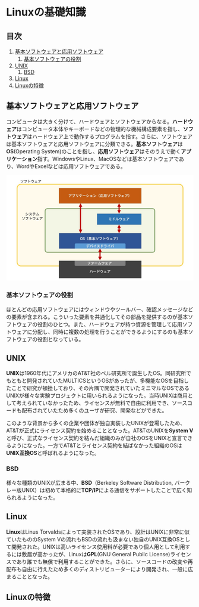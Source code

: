 # Linuxの基礎知識


## 目次

1. [基本ソフトウェアと応用ソフトウェア](#基本ソフトウェアと応用ソフトウェア)
	1. [基本ソフトウェアの役割](#基本ソフトウェアの役割)
1. [UNIX](#unix)
	1. [BSD](#bsd)
1. [Linux](#linux)
1. [Linuxの特徴](#linuxの特徴)


## 基本ソフトウェアと応用ソフトウェア

コンピュータは大きく分けて、ハードウェアとソフトウェアからなる。**ハードウェア**はコンピュータ本体やキーボードなどの物理的な機械構成要素を指し、**ソフトウェア**はハードウェア上で動作するプログラムを指す。さらに、ソフトウェアは基本ソフトウェアと応用ソフトウェアに分類できる。**基本ソフトウェア**は**OS**(Operating System)のことを指し、**応用ソフトウェア**はそのうえで動く**アプリケーション**指す。WindowsやLinux、MacOSなどは基本ソフトウェアであり、WordやExcelなどは応用ソフトウェアである。

![コンピュータシステム](../images/computer_system.jpg)

### 基本ソフトウェアの役割

ほとんどの応用ソフトウェアにはウィンドウやツールバー、確認メッセージなどの要素が含まれる。こういった要素を共通化してその部品を提供するのが基本ソフトウェアの役割のひとつ。また、ハードウェアが持つ資源を管理して応用ソフトウェアに分配し、同時に複数の処理を行うことができるようにするのも基本ソフトウェアの役割となっている。


## UNIX

**UNIX**は1960年代にアメリカのAT&T社のベル研究所で誕生したOS。同研究所でもともと開発されていたMULTICSというOSがあったが、多機能なOSを目指したことで研究が頓挫しており、その片隅で開発されていたミニマルなOSであるUNIXが様々な実験プロジェクトに用いられるようになった。当時UNIXは商用として考えられていなかったため、ライセンスが無料で自由に利用でき、ソースコードも配布されていたため多くのユーザが研究、開発などができた。

このような背景から多くの企業や団体が独自実装したUNIXが登場したため、AT&Tが正式にライセンス契約を始めることとなった。AT&TのUNIXを**System V**と呼び、正式なライセンス契約を結んだ組織のみが自社のOSをUNIXと宣言できるようになった。一方でAT&Tとライセンス契約を結ばなかった組織のOSは**UNIX互換OS**と呼ばれるようになった。

### BSD

様々な種類のUNIXが広まる中、**BSD**（Berkeley Software Distribution, バークレー版UNIX）は初めて本格的に**TCP/IP**による通信をサポートしたことで広く知られるようになった。


## Linux

**Linux**はLinus Torvaldsによって実装されたOSであり、設計はUNIXに非常に似ていたもののSystem Vの流れもBSDの流れも汲まない独自のUNIX互換OSとして開発された。UNIXは高いライセンス使用料が必要であり個人用として利用するには敷居が高かったが、Linuxは**GPL**(GNU General Public License)ライセンスであり誰でも無償で利用することができた。さらに、ソースコードの改変や再配布も自由に行えたため多くのディストリビューターにより開発され、一般に広まることとなった。


## Linuxの特徴

